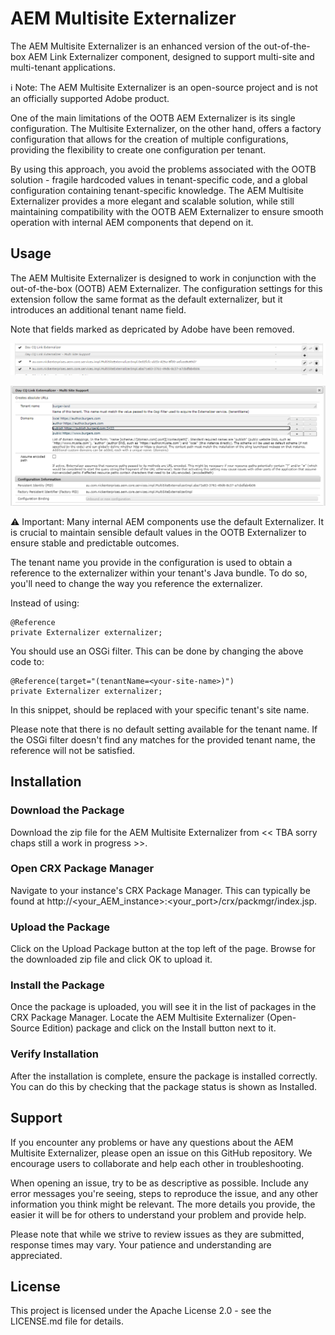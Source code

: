 # AEM Multisite Externalizer

The AEM Multisite Externalizer is an enhanced version of the out-of-the-box AEM Link Externalizer component, designed to support multi-site and multi-tenant applications.

:information_source: Note: The AEM Multisite Externalizer is an open-source project and is not an officially supported Adobe product.

One of the main limitations of the OOTB AEM Externalizer is its single configuration. The Multisite Externalizer, on the other hand, offers a factory configuration that allows for the creation of multiple configurations, providing the flexibility to create one configuration per tenant.

By using this approach, you avoid the problems associated with the OOTB solution - fragile hardcoded values in tenant-specific code, and a global configuration containing tenant-specific knowledge. The AEM Multisite Externalizer provides a more elegant and scalable solution, while still maintaining compatibility with the OOTB AEM Externalizer to ensure smooth operation with internal AEM components that depend on it.

## Usage

The AEM Multisite Externalizer is designed to work in conjunction with the out-of-the-box (OOTB) AEM Externalizer. The configuration settings for this extension follow the same format as the default externalizer, but it introduces an additional tenant name field.

Note that fields marked as depricated by Adobe have been removed.

![Configuration Manager Screenshot](images/config-screen.png)

![Component Configuration Screenshot](images/config.png)

:warning: Important: Many internal AEM components use the default Externalizer. It is crucial to maintain sensible default values in the OOTB Externalizer to ensure stable and predictable outcomes.

The tenant name you provide in the configuration is used to obtain a reference to the externalizer within your tenant's Java bundle. To do so, you'll need to change the way you reference the externalizer.

Instead of using:

    @Reference
    private Externalizer externalizer;

You should use an OSGi filter. This can be done by changing the above code to:

    @Reference(target="(tenantName=<your-site-name>)")
    private Externalizer externalizer;

In this snippet, <your-site-name> should be replaced with your specific tenant's site name.

Please note that there is no default setting available for the tenant name. If the OSGi filter doesn't find any matches for the provided tenant name, the reference will not be satisfied.

## Installation
### Download the Package

Download the zip file for the AEM Multisite Externalizer from << TBA sorry chaps still a work in progress >>.

### Open CRX Package Manager

Navigate to your instance's CRX Package Manager. This can typically be found at http://<your_AEM_instance>:<your_port>/crx/packmgr/index.jsp.

### Upload the Package

Click on the Upload Package button at the top left of the page. Browse for the downloaded zip file and click OK to upload it.

### Install the Package

Once the package is uploaded, you will see it in the list of packages in the CRX Package Manager. Locate the AEM Multisite Externalizer (Open-Source Edition) package and click on the Install button next to it.

### Verify Installation

After the installation is complete, ensure the package is installed correctly. You can do this by checking that the package status is shown as Installed.

## Support
If you encounter any problems or have any questions about the AEM Multisite Externalizer, please open an issue on this GitHub repository. We encourage users to collaborate and help each other in troubleshooting.

When opening an issue, try to be as descriptive as possible. Include any error messages you're seeing, steps to reproduce the issue, and any other information you think might be relevant. The more details you provide, the easier it will be for others to understand your problem and provide help.

Please note that while we strive to review issues as they are submitted, response times may vary. Your patience and understanding are appreciated.


## License

This project is licensed under the Apache License 2.0 - see the LICENSE.md file for details.
